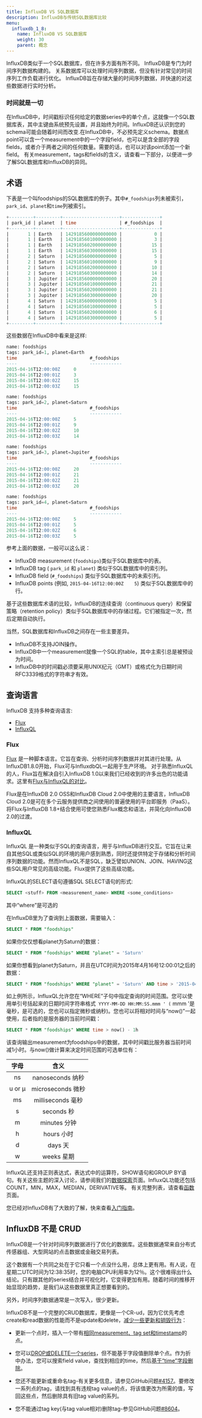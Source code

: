 ```yaml
---
title: InfluxDB VS SQL数据库
description: InfluxDB与传统SQL数据库比较
menu:
  influxdb_1_8:
    name: InfluxDB VS SQL数据库
    weight: 30
    parent: 概念
---
```


InfluxDB类似于一个SQL数据库，但在许多方面有所不同。
InfluxDB是专门为时间序列数据构建的。
关系数据库可以处理时间序列数据，但没有针对常见的时间序列工作负载进行优化。
InfluxDB旨在存储大量的时间序列数据，并快速的对这些数据进行实时分析。

### 时间就是一切

在InfluxDB中，时间戳标识任何给定的数据series中的单个点，这就像一个SQL数据库表，其中主键由系统预先设置，并且始终为时间。InfluxDB还认识到您的schema可能会随着时间而改变.在InfluxDB中，不必预先定义schema。数据点point可以含一个measurement中的一个字段field，也可以是含全部的字段fields，或者介于两者之间的任何数量。需要的话，也可以对该point添加一个新field。
有关measurement，tags和fields的含义，请查看一下部分，以便进一步了解SQL数据库和InfluxDB的异同。

## 术语

下表是一个叫foodships的SQL数据库的例子。其中`#_foodships`列未被索引，`park_id`、`planet`和`time`列被索引。

``` sql
+---------+---------+---------------------+--------------+
| park_id | planet  | time                | #_foodships  |
+---------+---------+---------------------+--------------+
|       1 | Earth   | 1429185600000000000 |            0 |
|       1 | Earth   | 1429185601000000000 |            3 |
|       1 | Earth   | 1429185602000000000 |           15 |
|       1 | Earth   | 1429185603000000000 |           15 |
|       2 | Saturn  | 1429185600000000000 |            5 |
|       2 | Saturn  | 1429185601000000000 |            9 |
|       2 | Saturn  | 1429185602000000000 |           10 |
|       2 | Saturn  | 1429185603000000000 |           14 |
|       3 | Jupiter | 1429185600000000000 |           20 |
|       3 | Jupiter | 1429185601000000000 |           21 |
|       3 | Jupiter | 1429185602000000000 |           21 |
|       3 | Jupiter | 1429185603000000000 |           20 |
|       4 | Saturn  | 1429185600000000000 |            5 |
|       4 | Saturn  | 1429185601000000000 |            5 |
|       4 | Saturn  | 1429185602000000000 |            6 |
|       4 | Saturn  | 1429185603000000000 |            5 |
+---------+---------+---------------------+--------------+
```

这些数据在InfluxDB中看来是这样:

```sql
name: foodships
tags: park_id=1, planet=Earth
time			               #_foodships
----			               ------------
2015-04-16T12:00:00Z	 0
2015-04-16T12:00:01Z	 3
2015-04-16T12:00:02Z	 15
2015-04-16T12:00:03Z	 15

name: foodships
tags: park_id=2, planet=Saturn
time			               #_foodships
----			               ------------
2015-04-16T12:00:00Z	 5
2015-04-16T12:00:01Z	 9
2015-04-16T12:00:02Z	 10
2015-04-16T12:00:03Z	 14

name: foodships
tags: park_id=3, planet=Jupiter
time			               #_foodships
----			               ------------
2015-04-16T12:00:00Z	 20
2015-04-16T12:00:01Z	 21
2015-04-16T12:00:02Z	 21
2015-04-16T12:00:03Z	 20

name: foodships
tags: park_id=4, planet=Saturn
time			               #_foodships
----			               ------------
2015-04-16T12:00:00Z	 5
2015-04-16T12:00:01Z	 5
2015-04-16T12:00:02Z	 6
2015-04-16T12:00:03Z	 5
```

参考上面的数据，一般可以这么说：

* InfluxDB measurement (`foodships`)类似于SQL数据库中的表。
* InfluxDB tag ( `park_id` 和 `planet`) 类似于SQL数据库中的索引列。
* InfluxDB field (`#_foodships`) 类似于SQL数据库中的未索引列。
* InfluxDB points (例如, `2015-04-16T12:00:00Z	5`) 类似于SQL数据库中的行。

基于这些数据库术语的比较，InfluxDB的连续查询（continuous query）和保留策略（retention policy）类似于SQL数据库中的存储过程。它们被指定一次，然后定期自动执行。

当然，SQL数据库和InfluxDB之间存在一些主要差异。
* InfluxDB不支持JOIN操作。
* InfluxDB中一个measurement就像一个SQL的table，其中主索引总是被预设为时间。
* InfluxDB中的时间戳必须要采用UNIX纪元（GMT）或格式化为日期时间RFC3339格式的字符串才有效。

## 查询语言
InfluxDB 支持多种查询语言:

- [Flux](#flux)
- [InfluxQL](#influxql)

### Flux

[Flux](/influxdb/v1.8/flux/) 是一种脚本语言。它旨在查询、分析时间序列数据并对其进行处理。从InfluxDB1.8.0开始，Flux可与InfluxdbQL一起用于生产环境。
对于熟悉InfluxQL的人，Flux旨在解决自引入InfluxDB 1.0以来我们已经收到的许多出色的功能请求。这里有[Flux与InfluxQL的对比](/influxdb/v1.8/flux/flux-vs-influxql/)。

Flux是在InfluxDB 2.0 OSS和InfluxDB Cloud 2.0中使用的主要语言，InfluxDB Cloud 2.0是可在多个云服务提供商之间使用的普遍使用的平台即服务（PaaS）。将Flux与InfluxDB 1.8+结合使用可使您熟悉Flux概念和语法，并简化向InfluxDB 2.0的过渡。

### InfluxQL

InfluxQL 是一种类似于SQL的查询语言，用于与InfluxDB进行交互。它旨在让来自其他SQL或类似SQL的环境的用户感到熟悉，同时还提供特定于存储和分析时间序列数据的功能。然而InfluxQL不是SQL，缺乏譬如UNION、JOIN、HAVING这些SQL用户常见的高级功能。Flux提供了这些高级功能。

InfluxQL的SELECT语句遵循SQL SELECT语句的形式:

```sql
SELECT <stuff> FROM <measurement_name> WHERE <some_conditions>
```

其中“where”是可选的

在InfluxDB里为了查询到上面数据，需要输入：

```sql
SELECT * FROM "foodships"
```

如果你仅仅想看planet为Saturn的数据：

```sql
SELECT * FROM "foodships" WHERE "planet" = 'Saturn'
```

如果你想看到planet为Saturn，并且在UTC时间为2015年4月16号12:00:01之后的数据：

```sql
SELECT * FROM "foodships" WHERE "planet" = 'Saturn' AND time > '2015-04-16 12:00:01'
```

如上例所示，InfluxQL允许您在“WHERE”子句中指定查询的时间范围。您可以使用单引号括起来的日期时间字符串格式` YYYY-MM-DD HH:MM:SS.mmm ' (` mmm '是毫秒，是可选的，您也可以指定微秒或纳秒)。您也可以将相对时间与“now()”一起使用，后者指的是服务器的当前时间戳：

```sql
SELECT * FROM "foodships" WHERE time > now() - 1h
```

该查询输出measurement为foodships中的数据，其中时间戳比服务器当前时间减1小时。与now()做计算来决定时间范围的可选单位有：

|字母|含义|
|:---:|:---:|
| ns | nanoseconds 纳秒 |
|u or µ|microseconds 微秒 |
| ms | milliseconds 毫秒 |
|s | seconds 秒 |
| m        | minutes 分钟 |
| h        | hours 小时 |
| d        | days 天 |
| w        | weeks 星期|

InfluxQL还支持正则表达式，表达式中的运算符，SHOW语句和GROUP BY语句。有关这些主题的深入讨论，请参阅我们的[数据探索](/influxdb/v1.8/query_language/explore-data/)页面。InfluxQL功能还包括COUNT，MIN，MAX，MEDIAN，DERIVATIVE等。 有关完整列表，请查看[函数](/influxdb/v1.8/query_language/functions/)页面。 

您已经对InfluxDB有了大致的了解，快来查看[入门指南](/influxdb/v1.8/introduction/get-started/)。

## InfluxDB 不是 CRUD

InfluxDB是一个针对时间序列数据进行了优化的数据库。这些数据通常来自分布式传感器组、大型网站的点击数据或金融交易列表。

这个数据有一个共同之处在于它只看一个点没什么用，总体上更有用。有人说，在星期二UTC时间为12:38:35时，您的电脑CPU利用率为12％。这个很难得出什么结论。只有跟其他的series结合并可视化时，它变得更加有用。随着时间的推移开始显现的趋势，是我们从这些数据里真正想要看到的。

另外，时间序列数据通常是一次写入，很少更新。

InfluxDB不是一个完整的CRUD数据库，更像是一个CR-ud，因为它优先考虑create和read数据的性能而不是update和delete，[减少一些更新和销毁行为](/influxdb/v1.8/concepts/insights_tradeoffs/)：

* 更新一个点时，插入一个带有[相同measurement、tag set和timestamp](/influxdb/v1.8/troubleshooting/frequently-asked-questions/#how-does-influxdb-handle-duplicate-points)的点。

* 您可以[DROP或DELETE一个series](/v1.8/query_language/manage-database/#drop-series-from-the-index-with-drop-series)，但不能基于字段值删除单个点。作为折中办法，您可以搜索field value，查找到相应的time，然后[基于“time”字段删除](/v1.8/query_language/manage-database/#delete-series-with-delete)。

* 您还不能更新或重命名tag-有关更多信息，请参见GitHub问题[#4157](hhttps://github.com/influxdata/influxdb/issues/4157)。要修改一系列点的tag，请找到具有违规tag value的点，将该值更改为所需的值，写回这些点，然后删除具有旧tag value的系列。

* 您不能通过tag key(与tag value相对)删除tag-参见GitHub问题[#8604](https://github.com/influxdata/influxdb/issues/8604)。